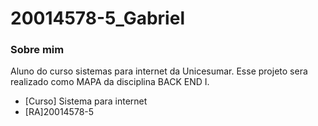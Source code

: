 # 20014578-5_Gabriel

### Sobre mim 
Aluno do curso sistemas para internet da Unicesumar.
Esse projeto sera realizado como MAPA da disciplina BACK END I. 

- [Curso] Sistema para internet
- [RA]20014578-5

